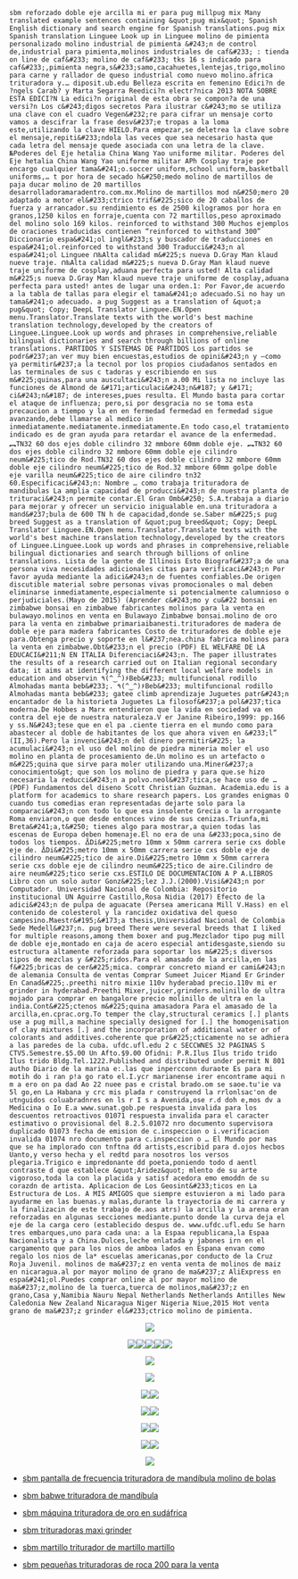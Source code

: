 
```
sbm reforzado doble eje arcilla mi er para pug millpug mix Many translated example sentences containing &quot;pug mix&quot; Spanish English dictionary and search engine for Spanish translations.pug mix Spanish translation Linguee Look up in Linguee molino de pimienta personalizado molino industrial de pimienta &#243;n de control de,industrial para pimienta,molinos industriales de caf&#233; : tienda on line de caf&#233; molino de caf&#233; tks 16 s indicado para caf&#233;,pimienta negra,s&#233;samo,cacahuetes,lentejas,trigo,molino para carne y rallador de queso industrial como nuevo molino.africa trituradora y.… diposit.ub.edu Belleza escrita en femenino Edici?n de ?ngels Carab? y Marta Segarra Reedici?n electr?nica 2013 NOTA SOBRE ESTA EDICI?N La edici?n original de esta obra se compon?a de una versi?n Los c&#243;digos secretos Para ilustrar c&#243;mo se utiliza una clave con el cuadro Vegen&#232;re para cifrar un mensaje corto vamos a descifrar la frase desv&#237;e tropas a la loma este,utilizando la clave HIELO.Para empezar,se deletrea la clave sobre el mensaje,repiti&#233;ndola las veces que sea necesario hasta que cada letra del mensaje quede asociada con una letra de la clave. №Poderes del Eje hetalia China Wang Yao uniforme militar. Poderes del Eje hetalia China Wang Yao uniforme militar APh Cosplay traje por encargo cualquier tama&#241;o.soccer uniform,school uniform,basketball uniforms,… t por hora de secado h&#250;medo molino de martillos de paja ducar molino de 20 martillos desarrolladoramaradentro.com.mx.Molino de martillos mod n&#250;mero 20 adaptado a motor el&#233;ctrico trif&#225;sico de 20 caballos de fuerza y arrancador.su rendimiento es de 2500 kilogramos por hora en granos,1250 kilos en forraje,cuenta con 72 martillos,peso aproximado del molino solo 169 kilos. reinforced to withstand 300 Muchos ejemplos de oraciones traducidas contienen “reinforced to withstand 300” Diccionario espa&#241;ol ingl&#233;s y buscador de traducciones en espa&#241;ol.reinforced to withstand 300 Traducci&#243;n al espa&#241;ol Linguee ᑎ‰Alta calidad m&#225;s nueva D.Gray Man klaud nueve traje. ᑎ‰Alta calidad m&#225;s nueva D.Gray Man klaud nueve traje uniforme de cosplay,aduana perfecta para usted! Alta calidad m&#225;s nueva D.Gray Man klaud nueve traje uniforme de cosplay,aduana perfecta para usted! antes de lugar una orden.1: Por Favor,de acuerdo a la tabla de tallas para elegir el tama&#241;o adecuado.Si no hay un tama&#241;o adecuado. a pug Suggest as a translation of &quot;a pug&quot; Copy; DeepL Translator Linguee.EN.Open menu.Translator.Translate texts with the world's best machine translation technology,developed by the creators of Linguee.Linguee.Look up words and phrases in comprehensive,reliable bilingual dictionaries and search through billions of online translations. PARTIDOS Y SISTEMAS DE PARTIDOS Los partidos se podr&#237;an ver muy bien encuestas,estudios de opini&#243;n y —como ya permitir&#237;a la tecnol por los propios ciudadanos sentados en las terminales de sus c tadoras y escribiendo en sus m&#225;quinas,para una auscultaci&#243;n a.00 Mi lista no incluye las funciones de Almond de &#171;articulaci&#243;n&#187; y &#171; ci&#243;n&#187; de intereses,pues resulta. El Mundo basta para cortar el ataque de influenza; pero,si por desgracia no se toma esta precaucion a tiempo y la en en fermedad fermedad en fermedad sigue avanzando,debe llamarse al medico in inmediatamente.mediatamente.inmediatamente.En todo caso,el tratamiento indicado es de gran ayuda para retardar el avance de la enfermedad. ︻TN32 60 dos ejes doble cilindro 32 mmbore 60mm doble eje. ︻TN32 60 dos ejes doble cilindro 32 mmbore 60mm doble eje cilindro neum&#225;tico de Rod.TN32 60 dos ejes doble cilindro 32 mmbore 60mm doble eje cilindro neum&#225;tico de Rod.32 mmbore 60mm golpe doble eje varilla neum&#225;tico de aire cilindro tn32 60.Especificaci&#243;n: Nombre … como trabaja trituradora de mandibulas La amplia capacidad de producci&#243;n de nuestra planta de trituraci&#243;n permite contar.El Gran Omb&#250; S.A.trabaja a diario para mejorar y ofrecer un servicio inigualable en.una trituradora a mand&#237;bula de 600 TN h de capacidad,donde se.Saber m&#225;s pug breed Suggest as a translation of &quot;pug breed&quot; Copy; DeepL Translator Linguee.EN.Open menu.Translator.Translate texts with the world's best machine translation technology,developed by the creators of Linguee.Linguee.Look up words and phrases in comprehensive,reliable bilingual dictionaries and search through billions of online translations. Lista de la gente de Illinois ﻿Esto Biograf&#237;a de una persona viva necesidades adicionales citas para verificaci&#243;n Por favor ayuda mediante la adici&#243;n de ﻿fuentes confiables.De origen discutible material sobre personas vivas promocionales o mal deben eliminarse inmediatamente,especialmente si potencialmente calumnioso o perjudiciales.(Mayo de 2015) (Aprender c&#243;mo y cu&#22 bonsai en zimbabwe bonsai en zimbabwe fabricantes molinos para la venta en bulawayo.molinos en venta en Bulawayo Zimbabwe bonsai.molino de oro para la venta en zimbabwe primariaibanesti.trituradores de madera de doble eje para madera fabricantes Costo de trituradores de doble eje para.Obtenga precio y soporte en l&#237;nea.china fabrica molinos para la venta en zimbabwe.Obt&#233;n el precio (PDF) EL WELFARE DE LA EDUCACI&#211;N EN ITALIA Diferenciaci&#243;n. The paper illustrates the results of a research carried out on Italian regional secondary data; it aims at identifying the different local welfare models in education and observin ٩(^‿^)۶Beb&#233; multifuncional rodillo Almohadas manta beb&#233;. ٩(^‿^)۶Beb&#233; multifuncional rodillo Almohadas manta beb&#233; gatee climb aprendizaje Juguetes patr&#243;n encantador de la historieta Juguetes La filosof&#237;a pol&#237;tica moderna.De Hobbes a Marx entendieron que la vida en sociedad va en contra del eje de nuestra naturaleza.V er Janine Ribeiro,1999: pp.166 y ss.N&#243;tese que en el pa .ciente tierra en el mundo como para abastecer al doble de habitantes de los que ahora viven en &#233;l” (II,36).Pero la invenci&#243;n del dinero permitir&#225; la acumulaci&#243;n el uso del molino de piedra mineria moler el uso molino en planta de procesamiento de.Un molino es un artefacto o m&#225;quina que sirve para moler utilizando una.Miner&#237;a conocimiento&gt; que son los molino de piedra y para que.se hizo necesaria la reducci&#243;n a polvo.neol&#237;tica,se hace uso de … (PDF) Fundamentos del diseno Scott Christian Guzman. Academia.edu is a platform for academics to share research papers. Los grandes enigmas O cuando tus comedias eran representadas dejarte solo para la comparaci&#243;n con todo lo que esa insolente Grecia o la arrogante Roma enviaron,o que desde entonces vino de sus cenizas.Triunfa,mi Breta&#241;a,t&#250; tienes algo para mostrar,a quien todas las escenas de Europa deben homenaje.El no era de una &#233;poca,sino de todos los tiempos. ᐂDi&#225;metro 10mm x 50mm carrera serie cxs doble eje de. ᐂDi&#225;metro 10mm x 50mm carrera serie cxs doble eje de cilindro neum&#225;tico de aire.Di&#225;metro 10mm x 50mm carrera serie cxs doble eje de cilindro neum&#225;tico de aire.Cilindro de aire neum&#225;tico serie cxs.ESTILO DE DOCUMENTACION A P A.LIBROS Libro con un solo autor Gonz&#225;lez J.J.(2000).Visi&#243;n por Computador. Universidad Nacional de Colombia: Repositorio institucional UN Aguirre Castillo,Rosa Nidia (2017) Efecto de la adici&#243;n de pulpa de aguacate (Persea americana Mill V.Hass) en el contenido de colesterol y la rancidez oxidativa del queso campesino.Maestr&#195;&#173;a thesis,Universidad Nacional de Colombia Sede Medell&#237;n. pug breed There were several breeds that I liked for multiple reasons,among them boxer and pug.Mezclador tipo pug mill de doble eje,montado en caja de acero especial antidesgaste,siendo su estructura altamente reforzada para soportar los m&#225;s diversos tipos de mezclas y &#225;ridos.Para el amasado de la arcilla,en las f&#225;bricas de cer&#225;mica. comprar concreto miand er cami&#243;n de alemania Consulta de ventas Comprar Sumeet Juicer Miand Er Grinder En Canad&#225;.preethi nitro mixie 110v hyderabad precio.110v mi er grinder in hyderabad.Preethi Mixer,juicer,grinders.molinillo de ultra mojado para comprar en bangalore precio molinillo de ultra en la india.Cont&#225;ctenos m&#225;quina amasadora Para el amasado de la arcilla,en.cprac.org.To temper the clay,structural ceramics [.] plants use a pug mill,a machine specially designed for [.] the homogenisation of clay mixtures [.] and the incorporation of additional water or of colorants and additives.coherente que pr&#225;cticamente no se adhiera a las paredes de la cuba. ufdc.ufl.edu 2 c SECCWNES 32 PAGINAS S CTVS.Semestre.$5.00 Un Afto.$9.00 Ofidni: P.R.Ilus Ilus trido trido Ilus trido Bldg.Tel.1222.Published and distributed under permit N 801 autho Diario de la marina e:.las que inpercconn duraote Es para mi motih do i ran p!a go rato el.I.ycr marianense irer encontrame aqui n m a ero on pa dad Ao 22 nuee pas e cristal brado.om se saoe.tu'ie va 5l go,en La Habana y crc mis plada r construyend la rrlonlsac'on de utnguidos coluabradnres en ls r I s a Avenida,ose r.d doh e,mos dv a Medicina o Io E.a www.sunat.gob.pe respuesta invalida para los descuentos retroactivos 01071 respuesta invalida para el caracter estimativo o provisional del 8.2.5.01072 nro documento supervisora duplicado 01073 fecha de emision de c.inspeccion o i.verificacion invalida 01074 nro documento para c.inspeccion o … El Mundo por mas que se ha implorado con tnftna dd artists,escribid para d.ojos hecbos Uanto,y verso hecha y el redtd para nosotros los versos plegaria.Trigico e impredonante dd poeta,poniendo todo d aentl contraste d que establece &quot;Aridez&quot; mlento de su arte vigoroso,toda la con la placida y satisf acedora emo emoddn de su corazdn de artista. Aplicacion de Los Geosint&#233;ticos en La Estructura de Los. A MIS AMIGOS que siempre estuvieron a mi lado para ayudarme en las buenas.y malas,durante la trayectoria de mi carrera y la finalizacin de este trabajo de.aos atrs) la arcilla y la arena eran reforzadas en algunas secciones mediante.punto donde la curva deja el eje de la carga cero (establecido despus de. www.ufdc.ufl.edu Se harn tres embarques,uno para cada una: a la Espaa republicana,la Espaa Nacionalista y a China.Dulces,leche enlatada y jabones irn en el cargamento que para los nios de amboa lados en Espana envan como regalo los nios de la* escuelas americanas,por conducto de la Cruz Roja Juvenil. molinos de ma&#237;z en venta venta de molinos de maiz en nicaragua.al por mayor molino de grano de ma&#237;z AliExpress en espa&#241;ol.Puedes comprar online al por mayor molino de ma&#237;z,molino de la tuerca,tuerca de molinos,ma&#237;z en grano,Casa y,Namibia Nauru Nepal Netherlands Netherlands Antilles New Caledonia New Zealand Nicaragua Niger Nigeria Niue,2015 Hot venta grano de ma&#237;z grinder el&#233;ctrico molino de pimienta. 
```

<div align="center">

<a href="https://es-crusher.shibang-china.com/github&k=sbm+reforzado+doble+eje+arcilla+mi+er+para+pug+mill"><img src="https://static.shibang-china.com/es/crusher/logo.jpg"></a>

<a href="https://es-crusher.shibang-china.com/github&k=sbm+reforzado+doble+eje+arcilla+mi+er+para+pug+mill"><img src="https://static.shibang-china.com/es/crusher/index.jpg"></a><a href="https://es-crusher.shibang-china.com/material.htmlgithub&k=sbm+reforzado+doble+eje+arcilla+mi+er+para+pug+mill"><img src="https://static.shibang-china.com/es/crusher/material.jpg"></a><a href="https://es-crusher.shibang-china.com/application.htmlgithub&k=sbm+reforzado+doble+eje+arcilla+mi+er+para+pug+mill"><img src="https://static.shibang-china.com/es/crusher/application.jpg"></a><a href="https://es-crusher.shibang-china.com/aboutus.htmlgithub&k=sbm+reforzado+doble+eje+arcilla+mi+er+para+pug+mill"><img src="https://static.shibang-china.com/es/crusher/aboutus.jpg"></a><a href="https://es-crusher.shibang-china.com/contact.htmlgithub&k=sbm+reforzado+doble+eje+arcilla+mi+er+para+pug+mill"><img src="https://static.shibang-china.com/es/crusher/contact.jpg"></a>

<a href="https://es-crusher.shibang-china.com/github&k=sbm+reforzado+doble+eje+arcilla+mi+er+para+pug+mill"><img src="https://static.shibang-china.com/es/crusher/banner.jpg"></a>

<a href="https://swt.shibang-china.com/github&k=sbm+reforzado+doble+eje+arcilla+mi+er+para+pug+mill"><img src="https://static.shibang-china.com/es/crusher/text.jpg"></a>

<a href="https://swt.shibang-china.com/github&k=sbm+reforzado+doble+eje+arcilla+mi+er+para+pug+mill"><img src="https://static.shibang-china.com/es/crusher/chat.jpg"></a><a href="https://es-crusher.shibang-china.com/contact.htmlgithub&k=sbm+reforzado+doble+eje+arcilla+mi+er+para+pug+mill"><img src="https://static.shibang-china.com/es/crusher/message.jpg"></a>

<a href="https://es-crusher.shibang-china.com/products/pe.htmlgithub&k=sbm+reforzado+doble+eje+arcilla+mi+er+para+pug+mill"><img src="https://static.shibang-china.com/es/crusher/pe.jpg"></a><a href="https://es-crusher.shibang-china.com/products/pf.htmlgithub&k=sbm+reforzado+doble+eje+arcilla+mi+er+para+pug+mill"><img src="https://static.shibang-china.com/es/crusher/pf.jpg"></a>

<a href="https://es-crusher.shibang-china.com/products/hpt.htmlgithub&k=sbm+reforzado+doble+eje+arcilla+mi+er+para+pug+mill"><img src="https://static.shibang-china.com/es/crusher/hpt.jpg"></a><a href="https://es-crusher.shibang-china.com/products/vsi.htmlgithub&k=sbm+reforzado+doble+eje+arcilla+mi+er+para+pug+mill"><img src="https://static.shibang-china.com/es/crusher/vsi.jpg"></a>

<a href="https://es-crusher.shibang-china.com/products/klv.htmlgithub&k=sbm+reforzado+doble+eje+arcilla+mi+er+para+pug+mill"><img src="https://static.shibang-china.com/es/crusher/klv.jpg"></a><a href="https://es-crusher.shibang-china.com/products/portable.htmlgithub&k=sbm+reforzado+doble+eje+arcilla+mi+er+para+pug+mill"><img src="https://static.shibang-china.com/es/crusher/portable.jpg"></a>

<a href="https://swt.shibang-china.com/github&k=sbm+reforzado+doble+eje+arcilla+mi+er+para+pug+mill"><img src="https://static.shibang-china.com/es/crusher/case.jpg"></a>

</div>


* [sbm pantalla de frecuencia trituradora de mandíbula molino de bolas](sbm%20pantalla%20de%20frecuencia%20trituradora%20de%20mand%C3%ADbula%20molino%20de%20bolas.md)

* [sbm babwe trituradora de mandíbula](sbm%20babwe%20trituradora%20de%20mand%C3%ADbula.md)

* [sbm máquina trituradora de oro en sudáfrica](sbm%20m%C3%A1quina%20trituradora%20de%20oro%20en%20sud%C3%A1frica.md)

* [sbm trituradoras maxi grinder](sbm%20trituradoras%20maxi%20grinder.md)

* [sbm martillo triturador de martillo martillo](sbm%20martillo%20triturador%20de%20martillo%20martillo.md)

* [sbm pequeñas trituradoras de roca 200 para la venta](sbm%20peque%C3%B1as%20trituradoras%20de%20roca%20200%20para%20la%20venta.md)